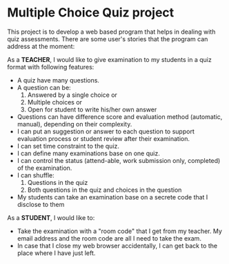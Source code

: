 # Multiple Choice Quiz project
This project is to develop a web based program that helps in dealing with quiz assessments.
There are some user's stories that the program can address at the moment:

As a __TEACHER__, I would like to give examination to my students in a quiz format with following features:
- A quiz have many questions.
- A question can be:
    1. Answered by a single choice or
    2. Multiple choices or
    3. Open for student to write his/her own answer
- Questions can have difference score and evaluation method (automatic, manual), depending on their complexity.
- I can put an suggestion or answer to each question to support evaluation process or student review after their examination.
- I can set time constraint to the quiz.
- I can define many examinations base on one quiz.
- I can control the status (attend-able, work submission only, completed) of the examination.
- I can shuffle:
    1. Questions in the quiz
    2. Both questions in the quiz and choices in the question
- My students can take an examination base on a secrete code that I disclose to them

As a __STUDENT__, I would like to:
- Take the examination with a "room code" that I get from my teacher. My email address and the room code are all I need to take the exam.
- In case that I close my web browser accidentally, I can get back to the place where I have just left.

